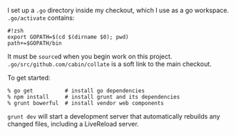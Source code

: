 I set up a `.go` directory inside my checkout, which I use as a go workspace.
`.go/activate` contains:

    #!zsh
    export GOPATH=$(cd $(dirname $0); pwd)
    path+=$GOPATH/bin

It must be `source`d when you begin work on this project.
`.go/src/github.com/cabin/collate` is a soft link to the main checkout.

To get started:

    % go get          # install go dependencies
    % npm install     # install grunt and its dependencies
    % grunt bowerful  # install vendor web components

`grunt dev` will start a development server that automatically rebuilds
any changed files, including a LiveReload server.
